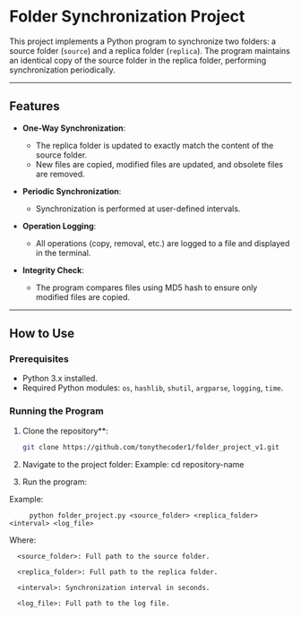 # Folder Synchronization Project

This project implements a Python program to synchronize two folders: a source folder (`source`) and a replica folder (`replica`). The program maintains an identical copy of the source folder in the replica folder, performing synchronization periodically.

---

## Features

- **One-Way Synchronization**:
  - The replica folder is updated to exactly match the content of the source folder.
  - New files are copied, modified files are updated, and obsolete files are removed.

- **Periodic Synchronization**:
  - Synchronization is performed at user-defined intervals.

- **Operation Logging**:
  - All operations (copy, removal, etc.) are logged to a file and displayed in the terminal.

- **Integrity Check**:
  - The program compares files using MD5 hash to ensure only modified files are copied.

---

## How to Use

### Prerequisites

- Python 3.x installed.
- Required Python modules: `os`, `hashlib`, `shutil`, `argparse`, `logging`, `time`.

### Running the Program

1. Clone the repository**:
   ```bash
   git clone https://github.com/tonythecoder1/folder_project_v1.git
   

2. Navigate to the project folder:
   Example: cd repository-name
   
4. Run the program:
   
  Example:

         python folder_project.py <source_folder> <replica_folder> <interval> <log_file>

  Where:
   
      <source_folder>: Full path to the source folder.

      <replica_folder>: Full path to the replica folder.

      <interval>: Synchronization interval in seconds.

      <log_file>: Full path to the log file.
  
